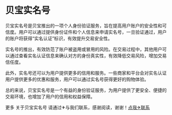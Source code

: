 # 贝宝实名号

贝宝实名号是贝宝推出的一项个人身份验证服务，旨在提高用户账户的安全性和可信度。用户可以通过提供身份证件和个人信息来申请实名号，一旦验证通过，用户的账户将获得“实名认证”标识，有效提升交易安全性。

实名号的推出，有效防范了账户被盗用或冒用的风险。在交易过程中，其他用户可以通过查看实名认证信息来确认对方的身份真实性，有效降低交易风险，增加交易信任度。

此外，实名号还可以为用户提供更多的信用和服务。一些商家和平台会对实名认证用户提供更多的优惠和服务，用户可以通过实名号获得更好的购物体验。

总的来说，贝宝实名号是一个有益的身份验证服务，为用户提供了更安全、便捷的交易环境，也增加了用户的信用和权益保障。

更多 关于贝宝实名号 请通过✈与我们联系，感谢阅读，谢谢！[点我✈联系](https://c.k02.cc)